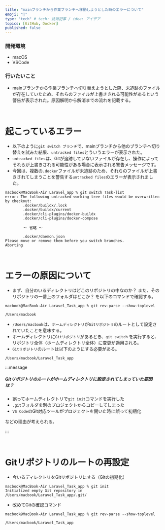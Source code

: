 ```yaml
---
title: "mainブランチから作業ブランチへ移動しようとした時のエラーについて"
emoji: "📕"
type: "tech" # tech: 技術記事 / idea: アイデア
topics: [GitHub, Docker]
published: false
---
```

### 開発環境
- macOS
- VSCode

### 行いたいこと
- mainブランチから作業ブランチへ切り替えようとした際、未追跡のファイルが存在していたため、それらのファイルが上書きされる可能性があるという警告が表示された。原因解明から解消までの流れを記載する。

<br>

# 起こっているエラー
- 以下のように`git switch ブランチ`で、mainブランチから他のブランチへ切り替えを試みた結果、`untracked files`とういうエラーが表示された。
- `untracked files`は、Gitが追跡していないファイルが存在し、操作によってそれらが上書きされる可能性がある場合に表示される警告メッセージです。
- 今回は、複数の`.docker`ファイルが未追跡のため、それらのファイルが上書きされてしまうことを警告する`untracked files`のエラーが表示されました。

```:ターミナル
macbook@MacBook-Air Laravel_app % git switch Task-list
error: The following untracked working tree files would be overwritten by checkout:
        .docker/buildx/.lock
        .docker/buildx/current
        .docker/cli-plugins/docker-buildx
        .docker/cli-plugins/docker-compose

　　　　　〜 省略 〜

        .docker/daemon.json
Please move or remove them before you switch branches.
Aborting
```

<br>

# エラーの原因について
- まず、自分のいるディレクトリはどこのリポジトリの中なのか？ また、そのリポジトリの一番上のフォルダはどこか？ を以下のコマンドで確認する。
```
macbook@MacBook-Air Laravel_Task_app % git rev-parse --show-toplevel

/Users/macbook
```
- `/Users/macbook`は、`ホームディレクトリ`が`Gitリポジトリ`のルートとして設定されていたことを意味する。
- ホームディレクトリに`Gitリポジトリ`があるとき、`git switch` を実行すると、リポジトリ全体（ホームディレクトリ全体）に変更が適用される。
- `Gitリポジトリ`のルートは以下のようにする必要がある。
```
/Users/macbook/Laravel_Task_app
```

:::message
##### Gitリポジトリのルートがホームディレクトリに設定されてしまっていた要因は？

- 誤ってホームディレクトリで`git init`コマンドを実行した
- `.git`フォルダを別のプロジェクトからコピーしてしまった
- `VS Code`のGit対応ツールがプロジェクトを開いた時に誤って初期化

などの理由が考えられる。

:::

<br>



# Gitリポジトリのルートの再設定
- 今いるディレクトリをGitリポジトリにする（Gitの初期化）
```
macbook@MacBook-Air Laravel_Task_app % git init
Initialized empty Git repository in /Users/macbook/Laravel_Task_app/.git/
```
- 改めてGitの確認コマンド
```
macbook@MacBook-Air Laravel_Task_app % git rev-parse --show-toplevel

/Users/macbook/Laravel_Task_app
```

<br>
<br>
<br>


